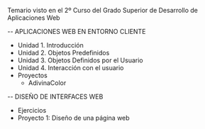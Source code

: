 Temario visto en el 2º Curso del Grado Superior de Desarrollo de Aplicaciones Web

-- APLICACIONES WEB EN ENTORNO CLIENTE

- Unidad 1. Introducción
- Unidad 2. Objetos Predefinidos
- Unidad 3. Objetos Definidos por el Usuario
- Unidad 4. Interacción con el usuario
- Proyectos
  - AdivinaColor

-- DISEÑO DE INTERFACES WEB

- Ejercicios
- Proyecto 1: Diseño de una página web
